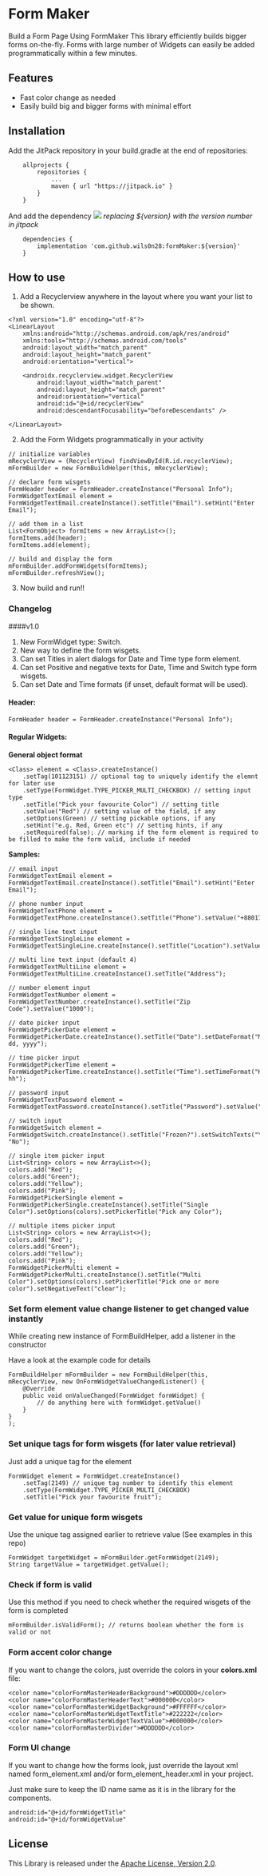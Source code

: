 # Form Maker
Build a Form Page Using FormMaker
This library efficiently builds bigger forms on-the-fly.
Forms with large number of Widgets can easily be added programmatically within a few minutes.

## Features
- Fast color change as needed
- Easily build big and bigger forms with minimal effort

## Installation
Add the JitPack repository in your build.gradle at the end of repositories:
```
	allprojects {
		repositories {
			...
			maven { url "https://jitpack.io" }
		}
	}
```
And add the dependency
[![](https://jitpack.io/v/wils0n28/formMaker.svg)](https://jitpack.io/#wils0n28/formMaker)
*replacing ${version} with the version number in jitpack*

```
	dependencies {
        implementation 'com.github.wils0n28:formMaker:${version}'
	}
```


## How to use
1. Add a Recyclerview anywhere in the layout where you want your list to be shown.

``` 'xml'
<?xml version="1.0" encoding="utf-8"?>
<LinearLayout
    xmlns:android="http://schemas.android.com/apk/res/android"
    xmlns:tools="http://schemas.android.com/tools"
    android:layout_width="match_parent"
    android:layout_height="match_parent"
    android:orientation="vertical">

    <androidx.recyclerview.widget.RecyclerView
        android:layout_width="match_parent"
        android:layout_height="match_parent"
        android:orientation="vertical"
        android:id="@+id/recyclerView"
        android:descendantFocusability="beforeDescendants" />

</LinearLayout>
```

2. Add the Form Widgets programmatically in your activity
``` 'java'
// initialize variables
mRecyclerView = (RecyclerView) findViewById(R.id.recyclerView);
mFormBuilder = new FormBuildHelper(this, mRecyclerView);

// declare form wisgets
FormHeader header = FormHeader.createInstance("Personal Info");
FormWidgetTextEmail element = FormWidgetTextEmail.createInstance().setTitle("Email").setHint("Enter Email");

// add them in a list
List<FormObject> formItems = new ArrayList<>();
formItems.add(header);
formItems.add(element);

// build and display the form
mFormBuilder.addFormWidgets(formItems);
mFormBuilder.refreshView();
```
3. Now build and run!!

### Changelog

####v1.0
1. New FormWidget type: Switch.
2. New way to define the form wisgets.
2. Can set Titles in alert dialogs for Date and Time type form element.
3. Can set Positive and negative texts for Date, Time and Switch type form wisgets.
4. Can set Date and Time formats (if unset, default format will be used).

#### Header:
``` 'java'
FormHeader header = FormHeader.createInstance("Personal Info");
```

#### Regular Widgets:

**General object format**
``` 'java'
<Class> element = <Class>.createInstance()
    .setTag(101123151) // optional tag to uniquely identify the elemnt for later use
    .setType(FormWidget.TYPE_PICKER_MULTI_CHECKBOX) // setting input type
    .setTitle("Pick your favourite Color") // setting title
    .setValue("Red") // setting value of the field, if any
    .setOptions(Green) // setting pickable options, if any
    .setHint("e.g. Red, Green etc") // setting hints, if any
    .setRequired(false); // marking if the form element is required to be filled to make the form valid, include if needed
```

**Samples:**
``` 'java'
// email input
FormWidgetTextEmail element = FormWidgetTextEmail.createInstance().setTitle("Email").setHint("Enter Email");

// phone number input
FormWidgetTextPhone element = FormWidgetTextPhone.createInstance().setTitle("Phone").setValue("+8801712345678");

// single line text input
FormWidgetTextSingleLine element = FormWidgetTextSingleLine.createInstance().setTitle("Location").setValue("Dhaka");

// multi line text input (default 4)
FormWidgetTextMultiLine element = FormWidgetTextMultiLine.createInstance().setTitle("Address");

// number element input
FormWidgetTextNumber element = FormWidgetTextNumber.createInstance().setTitle("Zip Code").setValue("1000");

// date picker input
FormWidgetPickerDate element = FormWidgetPickerDate.createInstance().setTitle("Date").setDateFormat("MMM dd, yyyy");

// time picker input
FormWidgetPickerTime element = FormWidgetPickerTime.createInstance().setTitle("Time").setTimeFormat("KK hh");

// password input
FormWidgetTextPassword element = FormWidgetTextPassword.createInstance().setTitle("Password").setValue("abcd1234");

// switch input
FormWidgetSwitch element = FormWidgetSwitch.createInstance().setTitle("Frozen?").setSwitchTexts("Yes", "No");

// single item picker input
List<String> colors = new ArrayList<>();
colors.add("Red");
colors.add("Green");
colors.add("Yellow");
colors.add("Pink");
FormWidgetPickerSingle element = FormWidgetPickerSingle.createInstance().setTitle("Single Color").setOptions(colors).setPickerTitle("Pick any Color");

// multiple items picker input
List<String> colors = new ArrayList<>();
colors.add("Red");
colors.add("Green");
colors.add("Yellow");
colors.add("Pink");
FormWidgetPickerMulti element = FormWidgetPickerMulti.createInstance().setTitle("Multi Color").setOptions(colors).setPickerTitle("Pick one or more color").setNegativeText("clear");
```

### Set form element value change listener to get changed value instantly
While creating new instance of FormBuildHelper, add a listener in the constructor

Have a look at the example code for details

``` 'java'
FormBuildHelper mFormBuilder = new FormBuildHelper(this, mRecyclerView, new OnFormWidgetValueChangedListener() {
    @Override
    public void onValueChanged(FormWidget formWidget) {
        // do anything here with formWidget.getValue()
    }
}
);
```

### Set unique tags for form wisgets (for later value retrieval)
Just add a unique tag for the element
``` 'java'
FormWidget element = FormWidget.createInstance()
    .setTag(2149) // unique tag number to identify this element
    .setType(FormWidget.TYPE_PICKER_MULTI_CHECKBOX)
    .setTitle("Pick your favourite fruit");
```

### Get value for unique form wisgets
Use the unique tag assigned earlier to retrieve value (See examples in this repo)
``` 'java'
FormWidget targetWidget = mFormBuilder.getFormWidget(2149);
String targetValue = targetWidget.getValue();
```

### Check if form is valid
Use this method if you need to check whether the required wisgets of the form is completed
```'java'
mFormBuilder.isValidForm(); // returns boolean whether the form is valid or not
```

### Form accent color change
If you want to change the colors, just override the colors in your **colors.xml** file:
```'xml'
<color name="colorFormMasterHeaderBackground">#DDDDDD</color>
<color name="colorFormMasterHeaderText">#000000</color>
<color name="colorFormMasterWidgetBackground">#FFFFFF</color>
<color name="colorFormMasterWidgetTextTitle">#222222</color>
<color name="colorFormMasterWidgetTextValue">#000000</color>
<color name="colorFormMasterDivider">#DDDDDD</color>
```

### Form UI change
If you want to change how the forms look, just override the layout xml named form_element.xml and/or form_element_header.xml in your project.

Just make sure to keep the ID name same as it is in the library for the components.
```
android:id="@+id/formWidgetTitle"
android:id="@+id/formWidgetValue"
```

License
-----------------
This Library is released under the [Apache License, Version 2.0](http://www.apache.org/licenses/LICENSE-2.0).
